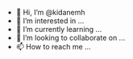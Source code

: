 - 👋 Hi, I’m @kidanemh
- 👀 I’m interested in ...
- 🌱 I’m currently learning ...
- 💞️ I’m looking to collaborate on ...
- 📫 How to reach me ...

<!---
kidanemh/kidanemh is a ✨ special ✨ repository because its `README.md` (this file) appears on your GitHub profile.
You can click the Preview link to take a look at your changes.
--->

